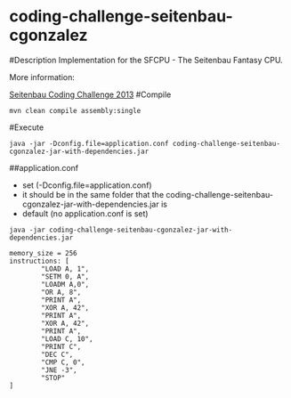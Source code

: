 coding-challenge-seitenbau-cgonzalez
====================================
#Description
Implementation for the SFCPU - The Seitenbau Fantasy CPU.

More information:

<a href="http://seitenbau.github.io/coding-challenge/">Seitenbau Coding Challenge 2013</a>
#Compile
```
mvn clean compile assembly:single
```

#Execute
```
java -jar -Dconfig.file=application.conf coding-challenge-seitenbau-cgonzalez-jar-with-dependencies.jar
```

##application.conf

- set (-Dconfig.file=application.conf)
- it should be in the same folder that the coding-challenge-seitenbau-cgonzalez-jar-with-dependencies.jar is
- default (no application.conf is set)
```
java -jar coding-challenge-seitenbau-cgonzalez-jar-with-dependencies.jar
```
```
memory_size = 256
instructions: [
        "LOAD A, 1",
        "SETM 0, A",
        "LOADM A,0",
        "OR A, 8",
        "PRINT A",
        "XOR A, 42",
        "PRINT A",
        "XOR A, 42",
        "PRINT A",
        "LOAD C, 10",
        "PRINT C",
        "DEC C",
        "CMP C, 0",
        "JNE -3",
        "STOP"
]
```
